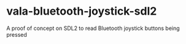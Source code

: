 # vala-bluetooth-joystick-sdl2
A proof of concept on SDL2 to read Bluetooth joystick buttons being pressed
